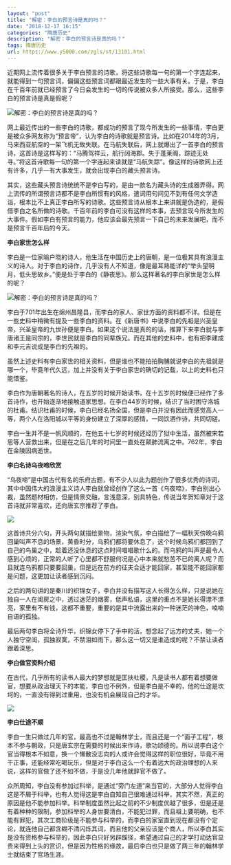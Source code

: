```yaml
---
layout: "post"
title: "解密：李白的预言诗是真的吗？"
date: "2018-12-17 16:15"
categories: "隋唐历史"
description: "解密：李白的预言诗是真的吗？"
tags: 隋唐历史
url: https://www.y5000.com/zgls/st/13181.html
---
```






近期网上流传着很多关于李白预言的诗歌，将这些诗歌每一句的第一个字连起来，就能得到一句预言词，偏偏这些预言词都跟最近发生的一些大事有关。于是，李白在千百年前就已经预言了今日会发生的一切的传说被众多人所接受。那么，这些李白的预言诗是真是假呢？

![解密：李白的预言诗是真的吗？](/uploads/allimg/170213/6-1F213093R4U0.JPG)

网上最近传出的一些李白的诗歌，都成功的预言了现今所发生的一些事情，李白更是被众多网友称为“预言帝”，认为李白的诗歌就是预言诗。比如在2014年的3月，马来西亚航空的一架飞机无故失联。在马航失联后，网上就爆出了一首李白的预言诗，这首诗是这样写的：“马腾驾祥云，航行阔海郡。失于蓬莱阁，踪迹无处寻。”将这首诗歌每一句的第一个字连起来读就是“马航失踪”。像这样的诗歌网上还有许多，几乎一有大事发生，就会出现李白的藏头预言诗。

其实，这些藏头预言诗统统不是李白写的，是由一款名为藏头诗的生成器弄得。网上流传的所谓预言诗都不是李白所惯有的风格，遣词用句间见不到有任何文学造诣，根本比不上真正李白所写的诗歌。这些预言诗从根本上来讲就是伪造的，是假借李白之名所做的诗歌。千百年前的李白可没有这样的本事，去预言现今所发生的大事件。假如李白有预言的能力，他应该会最先预言一下自己的未来发展吧，而不是预言千百年后的今天。

**李白家世怎么样**

李白是一位家喻户晓的诗人，他生活在中国历史上的唐朝，是一位极其具有浪漫主义的诗人。对于李白的诗作，几乎没有人不知道，像是最耳熟能详的“举头望明月，低头思故乡。”便是处于李白的《静夜思》。那么这样著名的李白家世是怎么样的呢？

![解密：李白的预言诗是真的吗？](/uploads/allimg/170213/6-1F213093939540.JPG)

李白于701年出生在绵州昌隆县，而李白的家人、家世方面的资料都不详。但是在一些史料中稍微有提及一些李白的资料。在《新唐书》中说李白的先祖是兴圣皇帝，兴圣皇帝的九世孙便是李白。如果这个说法是真的的话，推算下来李白就与李唐诸王是同宗的，李世民就是李白的同辈族兄。而在其他的史料中，也有把李建成和李元吉说成是李白的先祖的。

虽然上述史料有李白家世的相关资料，但是谁也不能拍拍胸脯就说李白的先祖就是哪一个，毕竟年代久远，加上并没有关于李白家世的确切的记载，以上的史料也只能借鉴。

李白作为唐朝著名的诗人，在五岁的时候开始读书，在十五岁的时候便已经作了多首诗作，也开始逐渐地接触道家思想。在李白44岁的时候，结识了当时困守洛城的杜甫。结识杜甫的时候，李白已经名扬全国，但是李白并没有因此而感觉高人一等，两个人在洛阳城以平等的身份建立了深厚的感情，一同饮酒作诗，共同切磋。

李白一生并不是一帆风顺的，在他五十七岁的时候还经历了狱中生活，虽然被宋若思等人营救出来，但是在之后几年的时间里一直处在颠肺流离之中。762年，李白在金陵因病逝世。

**李白名诗乌夜啼欣赏**

“乌夜啼”是中国古代有名的乐府古题，有不少人以此为题创作了很多优秀的诗词，其中中国伟大的浪漫主义诗人李白就曾经创作了这么一首《乌夜啼》，李白别出心裁，虽然题材相仿，但是情景交融，言浅意深，别具特色，传说当年贺知章对于这首诗就非常喜欢，还向唐玄宗推荐了李白。

![](https://img.y5000.com/uploads/allimg/170213/0942214956-0.jpg)

这首诗共分六句，开头两句就描绘景物，渲染气氛，李白描绘了一幅秋天傍晚乌鸦回巢叫声不息的场景，黄昏时分，乌鸦们都将要休息了，这个时候乌鸦们都回到了自己的鸟巢之中，趁着还没休息的这点时间唱唱歌什么的。而乌鸦的叫声是最令人感到心烦的，正常的人听了心里都不舒服何况是心中本来就愁苦不已的离人呢？而且就连乌鸦都只要要回巢，但是远在前方的征夫合适才能回家，甚至能不能回家都是问题，这更加让读者感到沉闷。

之后的两句讲的是秦川的织锦女子，李白并没有描写这人长得怎么样，只是说她在独自一人在闺房之中，透过迷茫的烟雾，低声私语，这里的重点不是她长得漂不漂亮，家里有不有钱，这都不重要，重要的是其中流露出来的一种迷茫的神色，喃喃自语的孤独。

最后两句李白将全诗升华，织锦女停下了手中的活，想念起了远方的丈夫，她一个人独守空闺，孤独寂寞，不禁泪如雨下，那么这一切又是谁造成的呢？不禁让读者跟着深思。

**李白做官资料介绍**

在古代，几乎所有的读书人最大的梦想就是匡扶社稷，凡是读书人都有着想要做官，想要从政治理天下的本能，李白也不例外，但是李白是不幸的，他的仕途是坎坷的，一直没有得到过重用，也没有机会展现自己的才华。

![](https://img.y5000.com/uploads/allimg/170213/094221NP-1.jpg)

**李白仕途不顺**

李白一生只做过几年的官，最高也不过是翰林学士，而且还是一个“面子工程”，根本不参与朝政，只是唐玄宗在需要的时候出来作诗，歌功颂德的。所以说李白这个官当得根本不如意，换一个懒散没志向的人或许会觉得这样的职位很好，毕竟不用干正事，还能经常吃喝玩乐，但是对于李白这么一个有着远大的政治理想的人来说，这样的官做了还不如不做，于是没几年他就辞官不做了。

众所周知，李白没有参加过科举，是通过“旁门左道”来当官的，大部分人觉得李白这是不屑于科举，也有人觉得这是李白自知自己很难通过科举，其实不然，真正的原因是他不能参加科举。科举制度虽然比起之前的不少制度优越了很多，但是还是有着种种的限制，参加科举的人身世要清白，不能犯过罪，而且祖上要明确，也不能有罪犯，其次工商阶级是不能参与科举的，而李白的家室直到现在都没有个定论，就连他自己都含糊不清闪烁其词，而且他的父亲应该是个商人，所以李白其实是没有资格参与科举的，因此李白只好另辟蹊径，希望通过自己的才学打动达官显贵来得到上头的赏识，但是因为性格的缘故，最后李白也只是做了两三年的翰林学士就结束了官场生涯。

